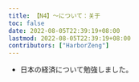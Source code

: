 ```yaml
---
title: 【N4】～について：关于
toc: false
date: 2022-08-05T22:39:19+08:00
lastmod: 2022-08-05T22:39:19+08:00
contributors: ["HarborZeng"]
---
```


- 日本の経済について勉強しました。

